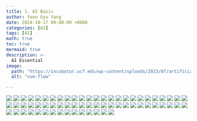 ```yaml
---
title: 1. AI Basic
author: Yeon Gyu Yang
date: 2024-10-17 00:00:00 +0800
categories: [AI]
tags: [AI]
math: true
toc: true
mermaid: true
description: >-
  AI Essential
image:
  path: "https://incubator.ucf.edu/wp-content/uploads/2023/07/artificial-intelligence-new-technology-science-futuristic-abstract-human-brain-ai-technology-cpu-central-processor-unit-chipset-big-data-machine-learning-cyber-mind-domination-generative-ai-scaled-1-1500x1000.jpg"
  alt: "vue-flow"

---
```


<img src="/public/img/PyTorch/Lec1/1.png">
<img src="/public/img/PyTorch/Lec1/2.png">
<img src="/public/img/PyTorch/Lec1/3.png">
<img src="/public/img/PyTorch/Lec1/4.png">
<img src="/public/img/PyTorch/Lec1/image.png">
<img src="/public/img/PyTorch/Lec1/image (1).png">
<img src="/public/img/PyTorch/Lec1/image (2).png">
<img src="/public/img/PyTorch/Lec1/image (3).png">
<img src="/public/img/PyTorch/Lec1/image (4).png">
<img src="/public/img/PyTorch/Lec1/image (5).png">
<img src="/public/img/PyTorch/Lec1/image (6).png">
<img src="/public/img/PyTorch/Lec1/image (7).png">
<img src="/public/img/PyTorch/Lec1/image (8).png">
<img src="/public/img/PyTorch/Lec1/image (9).png">
<img src="/public/img/PyTorch/Lec1/image (10).png">
<img src="/public/img/PyTorch/Lec1/image (11).png">
<img src="/public/img/PyTorch/Lec1/image (12).png">
<img src="/public/img/PyTorch/Lec1/image (13).png">
<img src="/public/img/PyTorch/Lec1/image (14).png">
<img src="/public/img/PyTorch/Lec1/image (15).png">
<img src="/public/img/PyTorch/Lec1/image (16).png">
<img src="/public/img/PyTorch/Lec1/image (17).png">
<img src="/public/img/PyTorch/Lec1/image (18).png">
<img src="/public/img/PyTorch/Lec1/image (19).png">
<img src="/public/img/PyTorch/Lec1/image (20).png">
<img src="/public/img/PyTorch/Lec1/image (21).png">
<img src="/public/img/PyTorch/Lec1/image (22).png">
<img src="/public/img/PyTorch/Lec1/image (23).png">
<img src="/public/img/PyTorch/Lec1/image (24).png">
<img src="/public/img/PyTorch/Lec1/image (25).png">
<img src="/public/img/PyTorch/Lec1/image (26).png">
<img src="/public/img/PyTorch/Lec1/image (27).png">
<img src="/public/img/PyTorch/Lec1/image (28).png">
<img src="/public/img/PyTorch/Lec1/image (29).png">
<img src="/public/img/PyTorch/Lec1/image (30).png">
<img src="/public/img/PyTorch/Lec1/image (31).png">
<img src="/public/img/PyTorch/Lec1/image (32).png">
<img src="/public/img/PyTorch/Lec1/image (33).png">
<img src="/public/img/PyTorch/Lec1/image (34).png">
<img src="/public/img/PyTorch/Lec1/image (35).png">
<img src="/public/img/PyTorch/Lec1/image (36).png">
<img src="/public/img/PyTorch/Lec1/image (37).png">
<img src="/public/img/PyTorch/Lec1/image (38).png">
<img src="/public/img/PyTorch/Lec1/image (39).png">
<img src="/public/img/PyTorch/Lec1/image (40).png">
<img src="/public/img/PyTorch/Lec1/image (41).png">
<img src="/public/img/PyTorch/Lec1/image (42).png">
<img src="/public/img/PyTorch/Lec1/image (43).png">
<img src="/public/img/PyTorch/Lec1/image (44).png">
<img src="/public/img/PyTorch/Lec1/image (46).png">
<img src="/public/img/PyTorch/Lec1/image (47).png">
<img src="/public/img/PyTorch/Lec1/image (48).png">
<img src="/public/img/PyTorch/Lec1/image (49).png">
<img src="/public/img/PyTorch/Lec1/image (50).png">
<img src="/public/img/PyTorch/Lec1/image (51).png">
<img src="/public/img/PyTorch/Lec1/image (52).png">
<img src="/public/img/PyTorch/Lec1/image (53).png">
<img src="/public/img/PyTorch/Lec1/image (54).png">
<img src="/public/img/PyTorch/Lec1/image (55).png">
<img src="/public/img/PyTorch/Lec1/image (56).png">
<img src="/public/img/PyTorch/Lec1/image (57).png">
<img src="/public/img/PyTorch/Lec1/image (58).png">
<img src="/public/img/PyTorch/Lec1/image (59).png">
<img src="/public/img/PyTorch/Lec1/image (60).png">
<img src="/public/img/PyTorch/Lec1/image (61).png">
